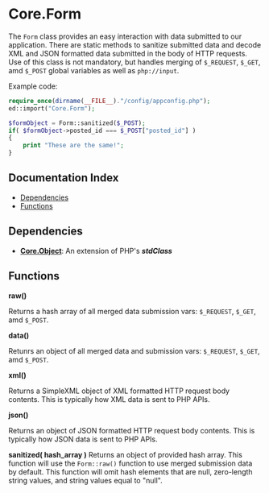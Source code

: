 # Core.Form

The `Form` class provides an easy interaction with data submitted to our application.  There are static methods to sanitize submitted data and decode XML and JSON formatted data submitted in the body of HTTP requests.  Use of this class is not mandatory, but handles merging of `$_REQUEST`, `$_GET`, amd `$_POST` global variables as well as `php://input`.

Example code:
```php
require_once(dirname(__FILE__)."/config/appconfig.php");
ed::import("Core.Form");

$formObject = Form::sanitized($_POST);
if( $formObject->posted_id === $_POST["posted_id"] )
{
	print "These are the same!";
}
```

## Documentation Index

* [Dependencies](#dependencies)
* [Functions](#functions)

## Dependencies

* [**Core.Object**](https://github.com/rkstar/ed/tree/master/docs/Core/Object.md): An extension of PHP's *__stdClass__*

## Functions

**raw()**

Returns a hash array of all merged data submission vars: `$_REQUEST`, `$_GET`, amd `$_POST`.


**data()**

Retunrs an object of all merged data and submission vars: `$_REQUEST`, `$_GET`, amd `$_POST`.


**xml()**

Returns a SimpleXML object of XML formatted HTTP request body contents.  This is typically how XML data is sent to PHP APIs.


**json()**

Returns an object of JSON formatted HTTP request body contents.  This is typically how JSON data is sent to PHP APIs.

**sanitized( hash_array )**
Returns an object of provided hash array.  This function will use the `Form::raw()` function to use merged submission data by default.  This function will omit hash elements that are null, zero-length string values, and string values equal to "null".